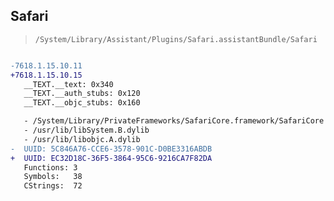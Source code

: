 ## Safari

> `/System/Library/Assistant/Plugins/Safari.assistantBundle/Safari`

```diff

-7618.1.15.10.11
+7618.1.15.10.15
   __TEXT.__text: 0x340
   __TEXT.__auth_stubs: 0x120
   __TEXT.__objc_stubs: 0x160

   - /System/Library/PrivateFrameworks/SafariCore.framework/SafariCore
   - /usr/lib/libSystem.B.dylib
   - /usr/lib/libobjc.A.dylib
-  UUID: 5C846A76-CCE6-3578-901C-D0BE3316ABDB
+  UUID: EC32D18C-36F5-3864-95C6-9216CA7F82DA
   Functions: 3
   Symbols:   38
   CStrings:  72

```
